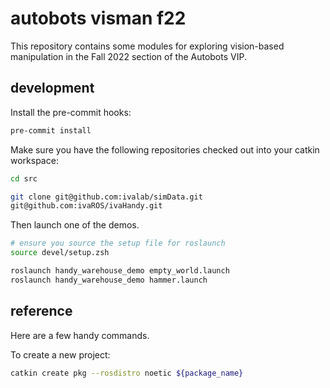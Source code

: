 # autobots visman f22

This repository contains some modules for exploring vision-based manipulation in the Fall 2022 section of the Autobots VIP.

## development

Install the pre-commit hooks:

```bash
pre-commit install
```

Make sure you have the following repositories checked out into your catkin workspace:

```bash
cd src

git clone git@github.com:ivalab/simData.git
git@github.com:ivaROS/ivaHandy.git
```

Then launch one of the demos.

```bash
# ensure you source the setup file for roslaunch
source devel/setup.zsh

roslaunch handy_warehouse_demo empty_world.launch
roslaunch handy_warehouse_demo hammer.launch
```

## reference

Here are a few handy commands.

To create a new project:

```bash
catkin create pkg --rosdistro noetic ${package_name}
```
